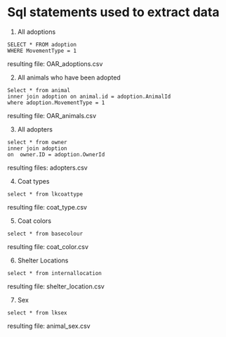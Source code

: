 # Sql statements used to extract data

1. All adoptions 
```
SELECT * FROM adoption
WHERE MovementType = 1 
```
resulting file: OAR_adoptions.csv

2. All animals who have been adopted
```
Select * from animal
inner join adoption on animal.id = adoption.AnimalId
where adoption.MovementType = 1
```
resulting file: OAR_animals.csv

3. All adopters
```
select * from owner
inner join adoption
on  owner.ID = adoption.OwnerId
```
resulting files: adopters.csv

4. Coat types
```
select * from lkcoattype
```
resulting file: coat_type.csv

5.  Coat colors
```
select * from basecolour
```
resulting file: coat_color.csv

6. Shelter Locations
```
select * from internallocation
```
resulting file: shelter_location.csv

7. Sex
```
select * from lksex
```
resulting file: animal_sex.csv




